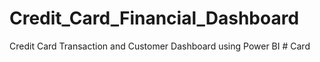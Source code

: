 # Credit_Card_Financial_Dashboard
Credit Card Transaction and Customer Dashboard using Power BI
#   C a r d  
 